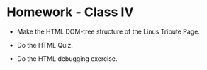# Homework - Class IV

- Make the HTML DOM-tree structure of the Linus Tribute Page.

- Do the HTML Quiz.

- Do the HTML debugging exercise.


